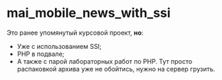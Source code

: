 # mai_mobile_news_with_ssi
Это ранее упомянутый курсовой проект, __но__:
- Уже с использованием SSI;
- PHP в подвале;
- А также с парой лабораторных работ по PHP.
 Тут просто распаковкой архива уже не обойтись, нужно на сервер грузить.
